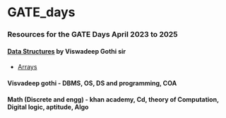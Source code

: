 # GATE_days

### Resources for the GATE Days April 2023 to 2025

#### [Data Structures](https://m.youtube.com/playlist?list=PLG9aCp4uE-s0j5Er7XarVwb2Vl-s0z-OJ) by Viswadeep Gothi sir

- [Arrays](https://github.com/nitin-787/GATE_days/tree/main/Data%20Structure/Arrays)

#### Visvadeep gothi - DBMS, OS, DS and programming, COA

#### Math (Discrete and engg) - khan academy, Cd, theory of Computation, Digital logic, aptitude, Algo
